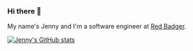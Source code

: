 ### Hi there 👋

My name's Jenny and I'm a software engineer at [Red Badger](https://github.com/redbadger).

[![Jenny's GitHub stats](https://github-readme-stats.vercel.app/api?username=jennysharps)](https://github.com/anuraghazra/github-readme-stats)

<!--
**jennysharps/jennysharps** is a ✨ _special_ ✨ repository because its `README.md` (this file) appears on your GitHub profile.

Here are some ideas to get you started:

- 🔭 I’m currently working on ...
- 🌱 I’m currently learning ...
- 👯 I’m looking to collaborate on ...
- 🤔 I’m looking for help with ...
- 💬 Ask me about ...
- 📫 How to reach me: ...
- 😄 Pronouns: ...
- ⚡ Fun fact: ...
-->
